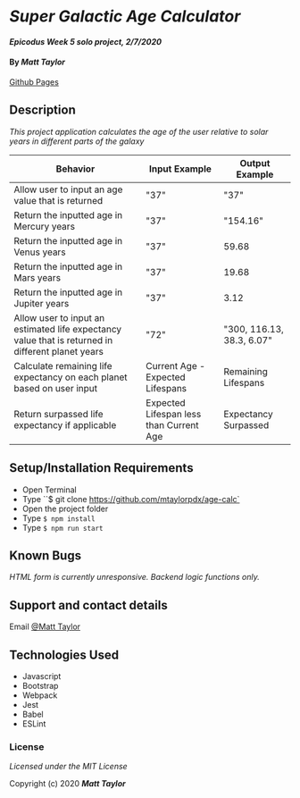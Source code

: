 # _Super Galactic Age Calculator_

#### _Epicodus Week 5 solo project, 2/7/2020_

#### By _Matt Taylor_

[Github Pages](https://mtaylorpdx.github.io/age-calc)

## Description

_This project application calculates the age of the user relative to solar years in different parts of the galaxy_

| Behavior | Input Example | Output Example |
|----|----|-----|
| Allow user to input an age value that is returned | "37" | "37" | |
| Return the inputted age in Mercury years |  "37" | "154.16" |
| Return the inputted age in Venus years | "37" | 59.68 |
| Return the inputted age in Mars years | "37" | 19.68 |
| Return the inputted age in Jupiter years  | "37" | 3.12 |
| Allow user to input an estimated life expectancy value that is returned in different planet years | "72" | "300, 116.13, 38.3, 6.07" |
| Calculate remaining life expectancy on each planet based on user input | Current Age - Expected Lifespans | Remaining Lifespans |
| Return surpassed life expectancy if applicable | Expected Lifespan less than Current Age | Expectancy Surpassed |

## Setup/Installation Requirements

* Open Terminal
* Type ``$ git clone https://github.com/mtaylorpdx/age-calc`
* Open the project folder
* Type ``$ npm install``
* Type ``$ npm run start``

## Known Bugs

_HTML form is currently unresponsive. Backend logic functions only._

## Support and contact details

Email [@Matt Taylor](mailto:me@email.com)

## Technologies Used

* Javascript
* Bootstrap
* Webpack
* Jest
* Babel
* ESLint

### License

*Licensed under the MIT License*

Copyright (c) 2020 **_Matt Taylor_**